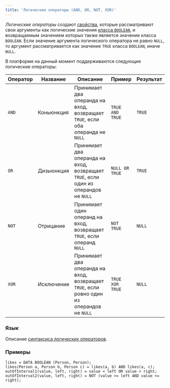 ```yaml
---
title: 'Логические операторы (AND, OR, NOT, XOR)'
---
```


*Логические операторы* создают [свойства](Properties.md), которые рассматривают свои аргументы как логические значения [класса `BOOLEAN`](Built-in_classes.md), и возвращаемым значением которых также является значение класса `BOOLEAN`. Если значение аргумента логического оператора не равно `NULL`, то аргумент рассматривается как значение `TRUE` класса `BOOLEAN`, иначе `NULL`.

В платформе на данный момент поддерживаются следующие логические операторы:

|Оператор|Название  |Описание                                                                                 |Пример         |Результат|
|--------|----------|-----------------------------------------------------------------------------------------|---------------|---------|
|`AND`   |Коньюнкция|Принимает два операнда на вход, возвращает `TRUE`, если оба операнда не `NULL`           |`TRUE AND TRUE`|`TRUE`   |
|`OR`    |Дизьюнкция|Принимает два операнда на вход, возвращает `TRUE`, если один из операндов не `NULL`      |`NULL OR TRUE` |`TRUE`   |
|`NOT`   |Отрицание |Принимает один операнд на вход, возвращает `TRUE`, если операнд `NULL`                   |`NOT TRUE`     |`NULL`   |
|`XOR`   |Исключение|Принимает два операнда на вход, возвращает `TRUE`, если ровно один из операндов не `NULL`|`TRUE XOR TRUE`|`NULL`   |

### Язык

Описание [синтаксиса логических операторов](AND_OR_NOT_XOR_operators.md).

### Примеры

```lsf
likes = DATA BOOLEAN (Person, Person);
likes(Person a, Person b, Person c) = likes(a, b) AND likes(a, c);
outOfInterval1(value, left, right) = value < left OR value > right;
outOfInterval2(value, left, right) = NOT (value >= left AND value <= right);
```
